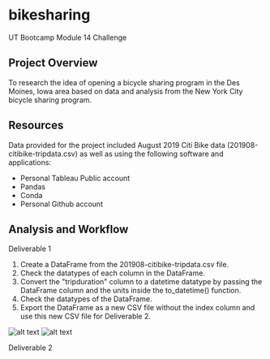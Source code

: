 # bikesharing
UT Bootcamp Module 14 Challenge

## Project Overview
To research the idea of opening a bicycle sharing program in the Des Moines, Iowa area based on data and analysis from the New York City bicycle sharing program.

## Resources
Data provided for the project included August 2019 Citi Bike data (201908-citibike-tripdata.csv) as well as using the following software and applications:
- Personal Tableau Public account
- Pandas
- Conda
- Personal Github account

## Analysis and Workflow
Deliverable 1 
1. Create a DataFrame from the 201908-citibike-tripdata.csv file.
2. Check the datatypes of each column in the DataFrame.
3. Convert the "tripduration" column to a datetime datatype by passing the DataFrame column and the units inside the to_datetime() function.
4. Check the datatypes of the DataFrame.
5. Export the DataFrame as a new CSV file without the index column and use this new CSV file for Deliverable 2.

![alt text](https://github.com/austin020269/biksharing/blob/main/CH1_Deli1.PNG)
![alt text](https://github.com/austin020269/biksharing/blob/main/CH1_Deli1_2.PNG)

Deliverable 2
